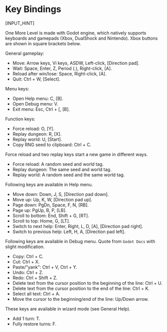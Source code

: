 # Key Bindings

[INPUT_HINT]

One More Level is made with Godot engine, which natively supports keyboards and gamepads (Xbox, DualShock and Nintendo). Xbox buttons are shown in square brackets below.

General gameplay:

* Move: Arrow keys, Vi keys, ASDW, Left-click, [Direction pad].
* Wait: Space, Enter, Z, Period (.), Right-click, [A].
* Reload after win/lose: Space, Right-click, [A].
* Quit: Ctrl + W, [Select].

Menu keys:

* Open Help menu: C, [B].
* Open Debug menu: V.
* Exit menu: Esc, Ctrl + [, [B].

Function keys:

* Force reload: O, [Y].
* Replay dungeon: R, [X].
* Replay world: U, [Start].
* Copy RNG seed to clipboard: Ctrl + C.

Force reload and two replay keys start a new game in different ways.

* Force reload: A random seed and world tag.
* Replay dungeon: The same seed and world tag.
* Replay world: A random seed and the same world tag.

Following keys are available in Help menu.

* Move down: Down, J, S, [Direction pad down].
* Move up: Up, K, W, [Direction pad up].
* Page down: PgDn, Space, F, N, [RB].
* Page up: PgUp, B, P, [LB].
* Scroll to bottom: End, Shift + G, [RT].
* Scroll to top: Home, G, [LT].
* Switch to next help: Enter, Right, L, D, [A], [Direction pad right].
* Switch to previous help: Left, H, A, [Direction pad left].

Following keys are available in Debug menu. Quote from `Godot Docs` with slight modification.

* Copy: Ctrl + C.
* Cut: Ctrl + X.
* Paste/"yank": Ctrl + V, Ctrl + Y.
* Undo: Ctrl + Z.
* Redo: Ctrl + Shift + Z.
* Delete text from the cursor position to the beginning of the line: Ctrl + U.
* Delete text from the cursor position to the end of the line: Ctrl + K.
* Select all text: Ctrl + A.
* Move the cursor to the beginning/end of the line: Up/Down arrow.

These keys are available in wizard mode (see General Help).

* Add 1 turn: T.
* Fully restore turns: F.
